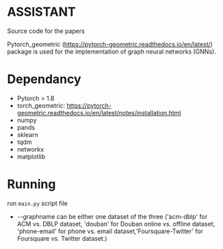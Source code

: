 # ASSISTANT
Source code for the papers 

Pytorch_geometric (https://pytorch-geometric.readthedocs.io/en/latest/) package is used for the implementation of graph neural networks (GNNs).

# Dependancy

- Pytorch > 1.8
- torch_geometric: https://pytorch-geometric.readthedocs.io/en/latest/notes/installation.html
- numpy
- pands
- sklearn
- tqdm
- networkx
- matplotlib


# Running

run ``main.py`` script file

- --graphname can be either one dataset of the three ('acm-dblp' for ACM vs. DBLP dataset, 'douban' for Douban online vs. offline dataset, 'phone-email' for phone vs. email dataset,'Foursquare-Twitter' for Foursquare vs. Twitter dataset.)
